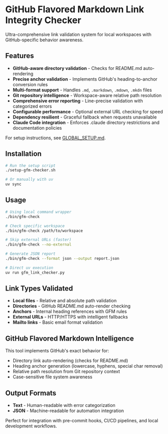 # GitHub Flavored Markdown Link Integrity Checker

Ultra-comprehensive link validation system for local workspaces with GitHub-specific behavior awareness.

## Features

- **GitHub-aware directory validation** - Checks for README.md auto-rendering
- **Precise anchor validation** - Implements GitHub's heading-to-anchor conversion rules  
- **Multi-format support** - Handles `.md`, `.markdown`, `.mdown`, `.mkdn` files
- **Git repository intelligence** - Workspace-aware relative path resolution
- **Comprehensive error reporting** - Line-precise validation with categorized errors
- **Configurable performance** - Optional external URL checking for speed
- **Dependency resilient** - Graceful fallback when requests unavailable
- **Claude Code integration** - Enforces .claude directory restrictions and documentation policies

For setup instructions, see [GLOBAL_SETUP.md](../GLOBAL_SETUP.md).

## Installation

```bash
# Run the setup script
./setup-gfm-checker.sh

# Or manually with uv
uv sync
```

## Usage

```bash
# Using local command wrapper
./bin/gfm-check

# Check specific workspace
./bin/gfm-check /path/to/workspace

# Skip external URLs (faster)
./bin/gfm-check --no-external

# Generate JSON report
./bin/gfm-check --format json --output report.json

# Direct uv execution
uv run gfm_link_checker.py
```

## Link Types Validated

- **Local files** - Relative and absolute path validation
- **Directories** - GitHub README.md auto-render checking  
- **Anchors** - Internal heading references with GFM rules
- **External URLs** - HTTP/HTTPS with intelligent fallbacks
- **Mailto links** - Basic email format validation

## GitHub Flavored Markdown Intelligence

This tool implements GitHub's exact behavior for:
- Directory link auto-rendering (checks for README.md)
- Heading anchor generation (lowercase, hyphens, special char removal)
- Relative path resolution from Git repository context
- Case-sensitive file system awareness

## Output Formats

- **Text** - Human-readable with error categorization
- **JSON** - Machine-readable for automation integration

Perfect for integration with pre-commit hooks, CI/CD pipelines, and local development workflows.